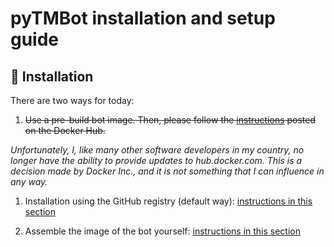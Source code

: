 # pyTMBot installation and setup guide

## 🔌 Installation

There are two ways for today:

1. ~~Use a pre-build bot image. Then, please follow
   the [instructions](https://hub.docker.com/r/orenlab/pytmbot) posted on the Docker Hub.~~

_Unfortunately, I, like many other software developers in my country, no longer have the ability to provide updates to
hub.docker.com. This is a decision made by Docker Inc., and it is not something that I can influence in any way._

1. Installation using the GitHub registry (default way): [instructions in this section](github-registry-install.md)

2. Assemble the image of the bot yourself: [instructions in this section](self-build.md)


